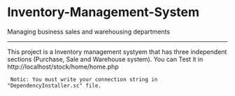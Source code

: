 # Inventory-Management-System
Managing business sales and warehousing departments
*************************************************************
 This project is a Inventory management systyem that has three independent sections (Purchase, Sale and Warehouse system).
You can Test it in  http://localhost/stock/home/home.php

```
 Notic: You must write your connection string in "DependencyInstaller.sc" file.
```

